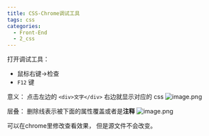 ```yaml
---
title: CSS-Chrome调试工具
tags: css
categories:
  - Front-End
  - 2_css
---
```

打开调试工具：
- 鼠标右键->检查
- `F12` 键

意义：
点击左边的 `<div>文字</div>` 右边就显示对应的 css
![image.png](https://illyber-images.oss-cn-chengdu.aliyuncs.com/202307311833560.png)

层叠：
删除线表示被下面的属性覆盖或者是**注释**
![image.png](https://illyber-images.oss-cn-chengdu.aliyuncs.com/202307311835344.png)

可以在chrome里修改查看效果， 但是源文件不会改变。